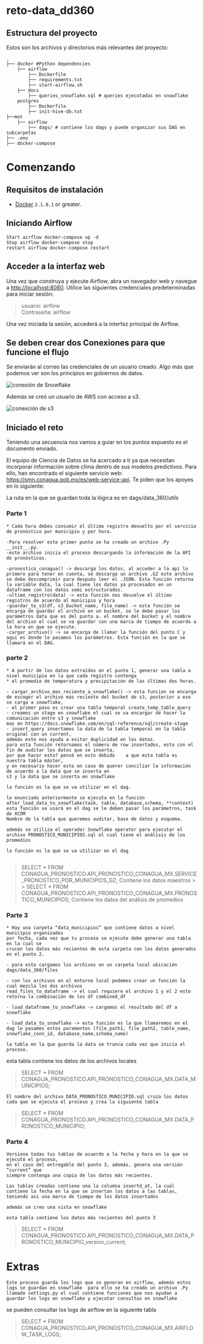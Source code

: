 # reto-data_dd360
## Estructura del proyecto

Estos son los archivos y directorios más relevantes del proyecto:
```
.
├── docker #Python dependencies
    ├── airflow
        ├── Dockerfile
        ├── requirements.txt
        ├── start-airflow.sh
    ├── docs
        ├── queries_snowflake.sql # queries ejecutadas en snowflake
    postgres
        ├── Dockerfile
        ├── init-hive-db.txt
├──mnt
    ├── airflow
        ├── dags/ # contiene los dags y puede organizar sus DAG en subcarpetas 
├── .env
├── docker-compose
```
# Comenzando

## Requisitos de instalación

- [Docker](https://docs.docker.com/install/) `2.1.0.1` or greater.

## Iniciando Airflow 
```
Start airflow docker-compose up -d   
Stop airflow docker-compose stop
restart airflow docker-compose restart
```

## Acceder a la interfaz web

Una vez que construya y ejecute Airflow, abra un navegador web y navegue a [http://localhost:8080](http://localhost:8080).
Utilice las siguientes credenciales predeterminadas para iniciar sesión:

> usuario: airflow  
> Contraseña: airflow

Una vez iniciada la sesión, accederá a la interfaz principal de Airflow.

## Se deben crear dos Conexiones para que funcione el flujo 

Se enviarán al correo las credenciales de un usuario creado.
Algo más que podemos ver son los principios en gobiernos de datos.

![conexión de Snowflake](https://github.com/CristianUrcuqui/reto-data_dd360/blob/master/docker/docs/img/conexion_sf.png)

Además se creó un usuario de AWS con acceso a s3.

![conexción de s3](https://github.com/CristianUrcuqui/reto-data_dd360/blob/master/docker/docs/img/s3_conn.png)

##  Iniciado el reto 

Teniendo una secuencia nos vamos a guiar en los puntos expuesto es el documento enviado.

El equipo de Ciencia de Datos se ha acercado a ti ya que necesitan incorporar información
sobre clima dentro de sus modelos predictivos. Para ello, han encontrado el siguiente servicio
web: https://smn.conagua.gob.mx/es/web-service-api. Te piden que los apoyes en lo siguiente:

La ruta en la que se guardan toda la lógica es en dags/data_360/utils

### Parte 1
```
* Cada hora debes consumir el último registro devuelto por el servicio de pronóstico por municipio y por hora.

-Para resolver este primer punto se ha creado un archivo .Py  __init__.py. 
-este archivo inicia el proceso descargando la información de la API de pronósticos.

-pronostico_conagua() -> descarga los datos, al acceder a la api lo primero para tener en cuenta, se descarga un archivo .GZ este archivo se debe descomprimir para después leer el .JSON. Esta función retorna la variable data, la cual tiene los datos ya procesados en un dataframe con los datos semi estructurados.
-ultimo_registro(data) -> esta función nos devuelve el último registros de acuerdo al municipio y hora 
-guardar_to_s3(df, s3_bucket_name, file_name) -> esta función se encarga de guardar el archivo en un bucket, se le debe pasar los parámetros data que es del punto a. el nombre del bucket y el nombre del archivo el cual se va guardar con una marca de tiempo de acuerdo a la hora en que se ejecute.
-cargar_archivo() -> se encarga de llamar la función del punto C y aquí es donde le pasamos los parámetros. Esta función es la que se llamará en el DAG. 
```
### parte 2
```
* A partir de los datos extraídos en el punto 1, generar una tabla a nivel municipio en la que cada registro contenga
* el promedio de temperatura y precipitación de las últimas dos horas.

- cargar_archivo_mas_reciente_a_snowflake() -> esta funcion se encarga de escoger el archivo más reciente del bucket de s3, posterior a eso se carga a snowflake,
- el primer paso es crear una tabla temporal create_temp_table_query
- creamos un stage en snowflake el cual se va encargar de hacer la comunicación entre s3 y snowflake
mas en https://docs.snowflake.com/en/sql-reference/sql/create-stage
- insert_query insertamos la data de la tabla temporal en la tabla original con un current, 
además esto nos ayuda a evitar duplicidad en los datos.
para esta función retornamos el número de row insertados, esto con el fin de auditar los datos que se inserta, 
por que hacer esto? pensé en esto debido    a que esta tabla es nuestra tabla máster,
y en necesario hacer esto en caso de querer conciliar la información de acuerdo a la data que se inserta en 
s3 y la data que se inserta en snowflake 

la función es la que se va utilizar en el dag.

lo enunciado anteriormente se ejecuta en la función after_load_data_to_snowflake(task, table, database,schema, **context)
esta función se usará en el dag se le deben pasar los parámetros, task de XCOM
Nombre de la tabla que queremos auditar, base de datos y esquema.

además se utiliza el operador Snowflake operator para ejecutar el archivo PRONOSTICO_MUNICIPIOS.sql el cual tiene el análisis de los promedios 

la función es la que se va utilizar en el dag 


```
> SELECT * FROM CONAGUA_PRONOSTICO.API_PRONOSTICO_CONAGUA_MX.SERVICE_PRONOSTICO_POR_MUNICIPIOS_GZ; Contiene los datos maestros > >
> SELECT * FROM CONAGUA_PRONOSTICO.API_PRONOSTICO_CONAGUA_MX.PRONOSTICO_MUNICIPIOS; Contiene los datos del análisis de promedios 

### Parte 3
```
* Hay una carpeta “data_municipios” que contiene datos a nivel municipio organizados
por fecha, cada vez que tu proceso se ejecute debe generar una tabla en la cual se
crucen los datos más recientes de esta carpeta con los datos generados en el punto 2.

- para esto cargamos los archivos en un carpeta local ubicación dags/data_360/files

- con los archivos en el entorno local podemos crear un función la cual mezcla los dos archivos 
read_files_to_dataframe -> el cual requiere el archivo 1 y el 2 esto retorna la combinación de los df combined_df

- load_dataframe_to_snowflake -> cargamos el resultado del df a snowflake 

- load_data_to_snowflake -> esta función es la que llamaremos en el dag le pasamos estos paramentos (file_path1, file_path2, table_name, snowflake_conn_id, database_name,schema_name)

la tabla en la que guarda la data se trunca cada vez que inicia el proceso.
```
esta tabla contiene los datos de los archivos locales 
> SELECT * FROM CONAGUA_PRONOSTICO.API_PRONOSTICO_CONAGUA_MX.DATA_MUNICIPIOS;
```
El nombre del archivo DATA_PRONOSTICO_MUNICIPIO.sql cruza los datos cada que se ejecuta el proceso y crea la siguiente tabla 
```
> SELECT * FROM CONAGUA_PRONOSTICO.API_PRONOSTICO_CONAGUA_MX.DATA_PRONOSTICO_MUNICIPIO;

### Parte 4 
```
Versiona todas tus tablas de acuerdo a la fecha y hora en la que se ejecutó el proceso,
en el caso del entregable del punto 3, además, genera una versión “current” que
siempre contenga una copia de los datos más recientes.

Las tablas creadas contiene una la columna insertd_at, la cual contiene la fecha en la que se insertan los datos a las tablas, teniendo asi una marca de tiempo de los datos insertados 

además se creo una vista en snowflake 

esta tabla contiene los datos más recientes del punto 3 
```
> SELECT * FROM  CONAGUA_PRONOSTICO.API_PRONOSTICO_CONAGUA_MX.DATA_PRONOSTICO_MUNICIPIO_version_current;

# Extras 
```
Este proceso guarda los logs que se generan en airflow, además estos logs se guardan en snowflake  para ello se ha creado un archivo .Py llamado settings.py el cual contiene funciones que nos ayudan a guardar los logs en snowflake y ejecutar consultas en snowflake 
```
se pueden consultar los logs de airflow en la siguiente tabla 

> SELECT * FROM CONAGUA_PRONOSTICO.API_PRONOSTICO_CONAGUA_MX.AIRFLOW_TASK_LOGS;

